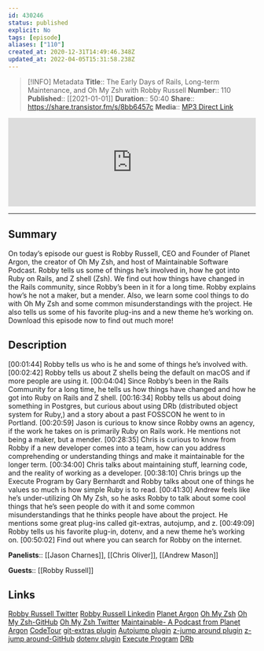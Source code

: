```yaml
---
id: 430246
status: published
explicit: No
tags: [episode]
aliases: ["110"]
created_at: 2020-12-31T14:49:46.348Z
updated_at: 2022-04-05T15:31:58.238Z
---
```


> [!INFO] Metadata
> **Title**:: The Early Days of Rails, Long-term Maintenance, and Oh My Zsh with Robby Russell
> **Number**:: 110
> **Published**:: [[2021-01-01]]
> **Duration**:: 50:40
> **Share**:: <https://share.transistor.fm/s/8bb6457c>
> **Media**:: [MP3 Direct Link](https://dts.podtrac.com/redirect.mp3/media.transistor.fm/8bb6457c/d65a34aa.mp3)

<iframe width="100%" height="180" frameborder="no" scrolling="no" seamless src="https://share.transistor.fm/e/8bb6457c/dark"></iframe>

---

## Summary

On today’s episode our guest is Robby Russell, CEO and Founder of Planet Argon, the creator of Oh My Zsh, and host of Maintainable Software Podcast. Robby tells us some of things he’s involved in, how he got into Ruby on Rails, and Z shell (Zsh). We find out how things have changed in the Rails community, since Robby’s been in it for a long time. Robby explains how’s he not a maker, but a mender. Also, we learn some cool things to do with Oh My Zsh and some common misunderstandings with the project. He also tells us some of his favorite plug-ins and a new theme he’s working on. Download this episode now to find out much more!

## Description

[00:01:44] Robby tells us who is he and some of things he’s involved with.
[00:02:42] Robby tells us about Z shells being the default on macOS and if more people are using it.
[00:04:04] Since Robby’s been in the Rails Community for a long time, he tells us how things have changed and how he got into Ruby on Rails and Z shell.
[00:16:34] Robby tells us about doing something in Postgres, but curious about using DRb (distributed object system for Ruby,) and a story about a past FOSSCON he went to in Portland.
[00:20:59] Jason is curious to know since Robby owns an agency, if the work he takes on is primarily Ruby on Rails work. He mentions not being a maker, but a mender.
[00:28:35] Chris is curious to know from Robby if a new developer comes into a team, how can you address comprehending or understanding things and make it maintainable for the longer term.
[00:34:00] Chris talks about maintaining stuff, learning code, and the reality of working as a developer.
[00:38:10] Chris brings up the Execute Program by Gary Bernhardt and Robby talks about one of things he values so much is how simple Ruby is to read.
[00:41:30] Andrew feels like he’s under-utilizing Oh My Zsh, so he asks Robby to talk about some cool things that he’s seen people do with it and some common misunderstandings that he thinks people have about the project. He mentions some great plug-ins called git-extras, autojump, and z.
[00:49:09] Robby tells us his favorite plug-in, dotenv, and a new theme he’s working on.
[00:50:02] Find out where you can search for Robby on the internet.

**Panelists**:: [[Jason Charnes]], [[Chris Oliver]], [[Andrew Mason]]

**Guests**:: [[Robby Russell]]

## Links

[Robby Russell Twitter](https://twitter.com/robbyrussell?lang=en)
[Robby Russell Linkedin](https://www.linkedin.com/in/robbyrussell)
[Planet Argon](https://www.planetargon.com/)
[Oh My Zsh](https://ohmyz.sh/)
[Oh My Zsh-GitHub](https://github.com/ohmyzsh/ohmyzsh)
[Oh My Zsh Twitter](https://twitter.com/ohmyzsh?ref_src=twsrc%5Egoogle%7Ctwcamp%5Eserp%7Ctwgr%5Eauthor)
[Maintainable- A Podcast from Planet Argon](https://www.maintainable.fm/)
[CodeTour](https://marketplace.visualstudio.com/items?itemName=vsls-contrib.codetour)
[git-extras plugin](https://github.com/ohmyzsh/ohmyzsh/tree/master/plugins/git-extras)
[Autojump plugin](https://github.com/ohmyzsh/ohmyzsh/tree/master/plugins/autojump)
[z-jump around plugin](https://github.com/ohmyzsh/ohmyzsh/tree/master/plugins/z)
[z-jump around-GitHub](https://github.com/rupa/z)
[dotenv plugin](https://github.com/ohmyzsh/ohmyzsh/tree/master/plugins/dotenv)
[Execute Program](https://www.executeprogram.com/)
[DRb](https://ruby-doc.org/stdlib-2.7.1/libdoc/drb/rdoc/DRb.html)
